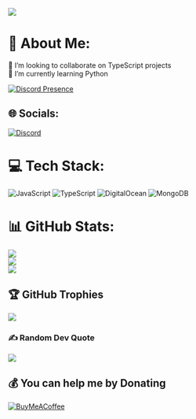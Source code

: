 [![](https://visitcount.itsvg.in/api?id=NMW03&icon=5&color=1)](https://visitcount.itsvg.in)
# 💫 About Me:
👯 I’m looking to collaborate on TypeScript projects<br>🌱 I’m currently learning Python


[![Discord Presence](https://lanyard.cnrad.dev/api/534099893979971584)](https://discord.com/users/534099893979971584)
## 🌐 Socials:
[![Discord](https://img.shields.io/badge/Discord-%237289DA.svg?logo=discord&logoColor=white)](https://discord.gg/zxXhxjaQ8w) 

# 💻 Tech Stack:
![JavaScript](https://img.shields.io/badge/javascript-%23323330.svg?style=for-the-badge&logo=javascript&logoColor=%23F7DF1E) ![TypeScript](https://img.shields.io/badge/typescript-%23007ACC.svg?style=for-the-badge&logo=typescript&logoColor=white) ![DigitalOcean](https://img.shields.io/badge/DigitalOcean-%230167ff.svg?style=for-the-badge&logo=digitalOcean&logoColor=white) ![MongoDB](https://img.shields.io/badge/MongoDB-%234ea94b.svg?style=for-the-badge&logo=mongodb&logoColor=white)
# 📊 GitHub Stats:
![](https://github-readme-stats.vercel.app/api?username=NMW03&theme=dark&hide_border=false&include_all_commits=false&count_private=false)<br/>
![](https://github-readme-streak-stats.herokuapp.com/?user=NMW03&theme=dark&hide_border=false)<br/>
![](https://github-readme-stats.vercel.app/api/top-langs/?username=NMW03&theme=dark&hide_border=false&include_all_commits=false&count_private=false&layout=compact)

## 🏆 GitHub Trophies
![](https://github-profile-trophy.vercel.app/?username=NMW03&theme=chalk&no-frame=false&no-bg=true&margin-w=4)

### ✍️ Random Dev Quote
![](https://quotes-github-readme.vercel.app/api?type=horizontal&theme=merko)
 ## 💰 You can help me by Donating
 [![BuyMeACoffee](https://img.shields.io/badge/Buy%20Me%20a%20Coffee-ffdd00?style=for-the-badge&logo=buy-me-a-coffee&logoColor=black)](https://buymeacoffee.com/nmw03) 

  
<!-- Proudly created with GPRM ( https://gprm.itsvg.in ) -->
